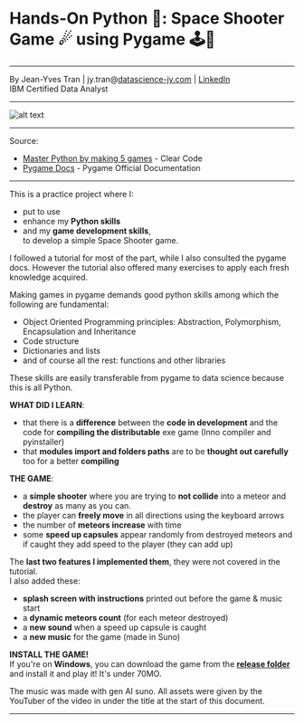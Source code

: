 # **Hands-On Python 🐍: Space Shooter Game ☄ using Pygame 🕹🐍**

---

By Jean-Yves Tran | jy.tran@[datascience-jy.com](https://datascience-jy.com) | [LinkedIn](https://www.linkedin.com/in/jytran-datascience/)  
IBM Certified Data Analyst 

---

![alt text](jeanyves-tran_python_pygame_gameDev_2025-03-23-1.gif)

---

Source: 
- [Master Python by making 5 games](https://youtu.be/8OMghdHP-zs?si=qKd63Sa42rYNH8Ft) - Clear Code
- [Pygame Docs](https://pyga.me/docs) - Pygame Official Documentation
---

This is a practice project where I:
- put to use 
- enhance my **Python skills**
- and my **game development skills**,  
to develop a simple Space Shooter game.   

I followed a tutorial for most of the part, while I also consulted the pygame docs. However the tutorial also offered many exercises to apply each fresh knowledge acquired. 

Making games in pygame demands good python skills among which the following are fundamental: 
- Object Oriented Programming principles: Abstraction, Polymorphism, Encapsulation and Inheritance
- Code structure
- Dictionaries and lists
- and of course all the rest: functions and other libraries

These skills are easily transferable from pygame to data science because this is all Python. 

**WHAT DID I LEARN**:
- that there is a **difference** between the **code in development** and the code for **compiling the distributable** exe game (Inno compiler and pyinstaller)
- that **modules import and folders paths** are to be **thought out carefully** too for a better **compiling**

**THE GAME**:
- a **simple shooter** where you are trying to **not collide** into a meteor and **destroy** as many as you can. 
- the player can **freely move** in all directions using the keyboard arrows
- the number of **meteors increase** with time
- some **speed up capsules** appear randomly from destroyed meteors and if caught they add speed to the player (they can add up)  

The **last two features I implemented them**, they were not covered in the tutorial.  
I also added these: 
- **splash screen with instructions** printed out before the game & music start
- a **dynamic meteors count** (for each meteor destroyed)
- a **new sound** when a speed up capsule is caught
- a **new music** for the game (made in Suno)

**INSTALL THE GAME!**  
If you're on **Windows**, you can download the game from the **[release folder](https://github.com/jendives2000/Data_ML_Practice_2025/tree/0d973e92c96747aa34f3db777de59ecc09158744/0_Python/practice/pygame-ce_python/release)** and install it and play it! It's under 70MO. 

The music was made with gen AI suno. All assets were given by the YouTuber of the video in under the title at the start of this document. 



---